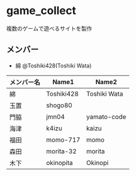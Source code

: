 # game_collect

複数のゲームで遊べるサイトを製作

## メンバー

- 綿 @Toshiki428(Toshiki Wata)

| メンバー名 | Name1      | Name2        |
| ----- | ---------- | ------------ |
| 綿     | Toshiki428 | Toshiki Wata |
| 玉置    | shogo80    |              |
| 門脇    | jmn04      | yamato-code  |
| 海津    | k4izu      | kaizu        |
| 福田    | momo-717   | momo         |
| 森田    | morita-32  | morita       |
| 木下    | okinopita  | Okinopi      |
